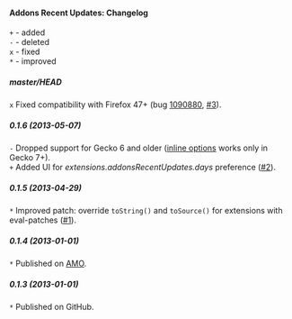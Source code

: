 ﻿#### Addons Recent Updates: Changelog

`+` - added<br>
`-` - deleted<br>
`x` - fixed<br>
`*` - improved<br>

##### master/HEAD
`x` Fixed compatibility with Firefox 47+ (bug <a href="https://bugzilla.mozilla.org/show_bug.cgi?id=1090880">1090880</a>, <a href="https://github.com/Infocatcher/Addons_Recent_Updates/issues/3">#3</a>).<br>

##### 0.1.6 (2013-05-07)
`-` Dropped support for Gecko 6 and older (<a href="https://developer.mozilla.org/en-US/docs/Extensions/Inline_Options">inline options</a> works only in Gecko 7+).<br> 
`+` Added UI for <em>extensions.addonsRecentUpdates.days</em> preference (<a href="https://github.com/Infocatcher/Addons_Recent_Updates/issues/2">#2</a>).<br>

##### 0.1.5 (2013-04-29)
`*` Improved patch: override `toString()` and `toSource()` for extensions with eval-patches (<a href="https://github.com/Infocatcher/Addons_Recent_Updates/issues/1">#1</a>).<br>

##### 0.1.4 (2013-01-01)
`*` Published on <a href="https://addons.mozilla.org/">AMO</a>.<br>

##### 0.1.3 (2013-01-01)
`*` Published on GitHub.<br>